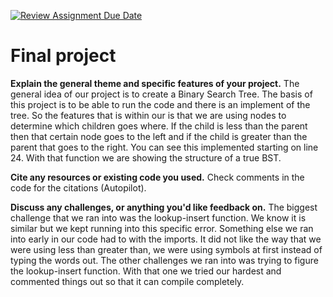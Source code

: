 [![Review Assignment Due Date](https://classroom.github.com/assets/deadline-readme-button-22041afd0340ce965d47ae6ef1cefeee28c7c493a6346c4f15d667ab976d596c.svg)](https://classroom.github.com/a/dPwN1w3S)
# Final project

**Explain the general theme and specific features of your project.**
The general idea of our project is to create a Binary Search Tree. The basis of this project is to be able to run the code and there is an implement of the tree. So the features that is within our is that we are using nodes to determine which children goes where. If the child is less than the parent then that certain node goes to the left and if the child is greater than the parent that goes to the right. You can see this implemented starting on line 24. With that function we are showing the structure of a true BST.

**Cite any resources or existing code you used.**
Check comments in the code for the citations (Autopilot). 


**Discuss any challenges, or anything you'd like feedback on.**
The biggest challenge that we ran into was the lookup-insert function. We know it is similar but we kept running into this specific error. Something else we ran into early in our code had to with the imports. It did not like the way that we were using less than greater than, we were using symbols at first instead of typing the words out. The other challenges we ran into was trying to figure the lookup-insert function. With that one we tried our hardest and commented things out so that it can compile completely.